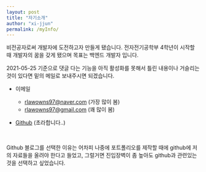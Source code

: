 ```yaml
---
layout: post
title: "자기소개"
author: "xi-jjun"
permalink: /myInfo/
---
```


비전공자로써 개발자에 도전하고자 만들게 됐습니다. 전자전기공학부 4학년이 시작할 때 개발자의 꿈을 갖게 됐으며 목표는 백엔드 개발자 입니다.

2021-05-25 기준으로 댓글 다는 기능을 아직 활성화를 못해서 틀린 내용이나 거슬리는 것이 있다면 밑의 메일로 보내주시면 되겠습니다.

* 이메일 
  * rlawowns97@naver.com (가장 많이 봄)
  * rlawowns97@gmail.com (꽤 많이 봄)

* [Github](https://github.com/xi-jjun) (초라합니다..)

<br>

Github 블로그를 선택한 이유는 어차피 나중에 포트폴리오를 제작할 때에 github에 저의 자료들을 올려야 한다고 들었고, 그럴거면 진입장벽이 좀 높아도 github과 관련있는 것을 선택하고 싶었습니다.

